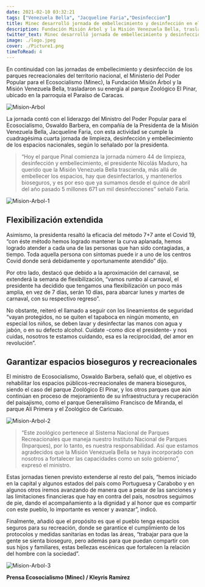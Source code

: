 ```yaml
---
date: 2021-02-10 03:32:21
tags: ["Venezuela Bella", "Jacqueline Faria","Desinfeccion"]
title: Minec desarrolló jornada de embellecimiento y desinfección en el Parque Recreacional Zoológico El Pinar
description: Fundación Misión Árbol y la Misión Venezuela Bella, trasladaron su energía al parque Zoológico El Pinar, ubicado en la parroquia el Paraíso de Caracas.
twitter_text: Minec desarrolló jornada de embellecimiento y desinfección en el Parque Recreacional Zoológico El Pinar
image: ./logo.jpeg
cover: ./Picture1.png
timeToRead: 4 
---
```



En  continuidad con las jornadas de embellecimiento y desinfección de los parques recreacionales del territorio nacional, el Ministerio del Poder Popular para el Ecosocialismo (Minec), la Fundación Misión Árbol y la Misión Venezuela Bella, trasladaron su energía al parque Zoológico El Pinar, ubicado en la parroquia el Paraíso de Caracas.

![Mision-Arbol](/assets/img/2021-02-10-jornada-de-desinfección/Picture1.png)

La jornada contó con el liderazgo del Ministro del Poder Popular para el Ecosocialismo, Oswaldo Barbera, en compañía de la Presidenta de la Misión Venezuela Bella, Jacqueline Faria, con esta actividad se cumple la cuadragésima cuarta jornada de limpieza, desinfección y embellecimiento de los espacios nacionales, según lo señalado por la presidenta. 

> “Hoy el parque Pinal comienza la jornada número 44 de limpieza, desinfección y embellecimiento, el presidente Nicolás Maduro, ha querido que la Misión Venezuela Bella trascienda, más allá de embellecer los espacios, hay que desinfectarlos, y mantenerlos bioseguros, y es por eso que ya  sumamos desde el quince de abril del año pasado 5 millones 671 un mil desinfecciones” señaló Faria.

![Mision-Arbol-1](/assets/img/2021-02-10-jornada-de-desinfección/Picture2.png)


## Flexibilización  extendida

Asimismo, la presidenta resaltó la eficacia del método 7+7 ante el Covid 19, “con éste método hemos logrado mantener la curva aplanada, hemos logrado atender a cada una de las personas que han sido contagiadas, a tiempo. Toda aquella persona con síntomas puede ir a uno de los centros Covid donde será debidamente y oportunamente atendido” dijo.

Por otro lado, destacó que debido a la aproximación del carnaval, se extenderá la semana de flexibilización, “vamos rumbo al carnaval, el presidente ha decidido que tengamos una flexibilización  un poco más amplia, en vez de 7 días, serán 10 días, para abarcar lunes y martes de carnaval, con su respectivo regreso”.

No obstante, reiteró el llamado a seguir con los lineamientos de seguridad “vayan protegidos, no se quiten el tapaboca en ningún momento, en especial los niños, se deben lavar y desinfectar las manos con agua y jabón, o en su defecto alcohol. Cuídate -como dice el presidente- y nos cuidas, nosotros te estamos cuidando, esa es la reciprocidad, del amor en revolución”.

## Garantizar espacios bioseguros y recreacionales

El ministro de Ecosocialismo, Oswaldo Barbera, señaló que, el objetivo es  rehabilitar los espacios públicos-recreacionales de manera bioseguros, siendo el caso del parque Zoológico El Pinar, y los otros parques que aún continúan en proceso de mejoramiento de su infraestructura y recuperación del paisajismo, como el parque Generalísimo Francisco de Miranda, el parque Alí Primera y el Zoológico de Caricuao.

![Mision-Arbol-2](/assets/img/2021-02-10-jornada-de-desinfección/Picture3.png)

> “Este zoológico pertenece al Sistema Nacional de Parques Recreacionales que maneja nuestro Instituto Nacional de Parques (Inparques), por lo tanto, es nuestra responsabilidad. Así que estamos agradecidos que la Misión Venezuela Bella se haya incorporado con nosotros a fortalecer las capacidades como un solo gobierno”, expresó el ministro. 

Estas jornadas tienen previsto extenderse al resto del país, “hemos iniciado en la capital y algunos estados del país como Portuguesa y Carabobo y en algunos otros iremos avanzando de manera que a pesar de las sanciones y las limitaciones financieras que hay en contra del país, nosotros seguimos de pie, dando el acompañamiento a la dignidad y al honor que es compartir con este pueblo, lo importante es vencer y avanzar”, indicó. 

Finalmente, añadió que el propósito es que el pueblo tenga espacios seguros para su recreación, donde se garantice el cumplimiento de los protocolos y  medidas sanitarias en todas las áreas, “trabajar para que la gente se sienta bioseguro, pero además para que puedan compartir con sus hijos y familiares, estas bellezas escénicas que fortalecen la relación del hombre con la sociedad”.


![Mision-Arbol-3](/assets/img/2021-02-10-jornada-de-desinfección/Picture4.png)

**Prensa Ecosocialismo (Minec) / Kleyris Ramírez**
